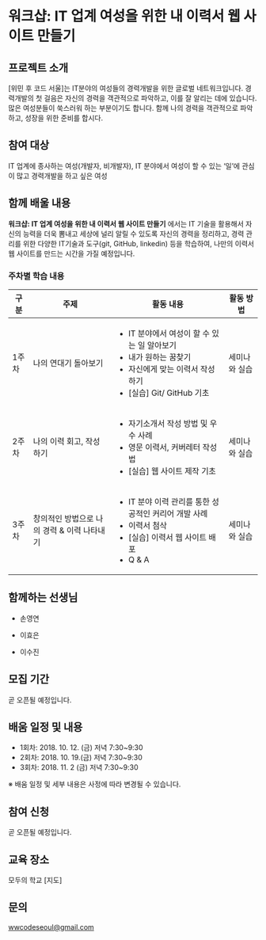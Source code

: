 # 워크샵: IT 업계 여성을 위한 내 이력서 웹 사이트 만들기 

## 프로젝트 소개 
[위민 후 코드 서울]는 IT분야의 여성들의 경력개발을 위한 글로벌 네트워크입니다. 경력개발의 첫 걸음은 자신의 경력을 객관적으로 파악하고, 이를 잘 알리는 데에 있습니다. 많은 여성분들이 쑥스러워 하는 부분이기도 합니다. 함께 나의 경력을 객관적으로 파악하고, 성장을 위한 준비를 합시다. 

## 참여 대상
IT 업계에 종사하는 여성(개발자, 비개발자), IT 분야에서 여성이 할 수 있는 ‘일’에 관심이 많고 경력개발을 하고 싶은 여성

## 함께 배울 내용  
**워크샵: IT 업계 여성을 위한 내 이력서 웹 사이트 만들기** 에서는 IT 기술을 활용해서 자신의 능력을 더욱 뽐내고 세상에 널리 알릴 수 있도록 자신의 경력을 정리하고, 경력 관리를 위한 다양한 IT기술과 도구(git, GitHub, linkedin) 등을 학습하여, 나만의 이력서 웹 사이트를 만드는 시간을 가질 예정입니다.

### 주차별 학습 내용

| 구분 | 주제  |  활동 내용 | 활동 방법  |
|---|---|---|---|
| 1주차  | 나의 연대기 돌아보기 |<ul> <li>IT 분야에서 여성이 할 수 있는 일 알아보기</li><li>내가 원하는 꿈찾기 </li><li>자신에게 맞는 이력서 작성하기</li><li>[실습] Git/ GitHub 기초</li></ul> | 세미나와 실습 |
| 2주차  | 나의 이력 회고, 작성하기 | <ul><li>자기소개서 작성 방법 및 우수 사례</li><li>영문 이력서, 커버레터 작성법</li><li>[실습] 웹 사이트 제작 기초</li> |  세미나와 실습 |
| 3주차  | 창의적인 방법으로 나의 경력 & 이력 나타내기  | <ul><li>IT 분야 이력 관리를 통한 성공적인 커리어 개발 사례</li><li>이력서 첨삭</li><li>[실습] 이력서 웹 사이트 배포</li><li>Q & A</li> </ul>|  세미나와 실습 |

## 함께하는 선생님

* 손영연

* 이효은

* 이수진

## 모집 기간
곧 오픈될 예정입니다.

## 배움 일정 및 내용
* 1회차: 2018. 10. 12. (금) 저녁 7:30~9:30 
* 2회차: 2018. 10. 19.(금) 저녁 7:30~9:30
* 3회차: 2018. 11. 2 (금) 저녁 7:30~9:30

※ 배움 일정 및 세부 내용은 사정에 따라 변경될 수 있습니다.

## 참여 신청
곧 오픈될 예정입니다.

## 교육 장소
모두의 학교
[지도]

## 문의
wwcodeseoul@gmail.com

